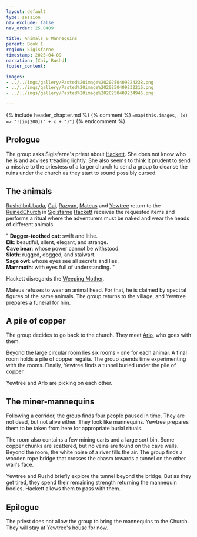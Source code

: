 ```yaml
---
layout: default
type: session
nav_exclude: false
nav_order: 25.0409

title: Animals & Mannequins
parent: Book I
region: Sigisfarne
timestamp: 2025-04-09
narration: [Cai, Rushd]
footer_content: 

images:
- ../../imgs/gallery/Pasted%20image%2020250409224238.png
- ../../imgs/gallery/Pasted%20image%2020250409232216.png
- ../../imgs/gallery/Pasted%20image%2020250409234946.png

---
```


{% include header_chapter.md %}
{% comment %}
`=map(this.images, (x) => "![im|200](" + x + ")")`
{% endcomment %}

## Prologue

The group asks Sigisfarne's priest about [Hackett](../../directory/Sigisfarne/Hackett.md).
She does not know who he is and advises treading lightly.
She also seems to think it prudent to send a missive to the priestess of a larger church to send a group to cleanse the ruins under the church as they start to sound possibly cursed.

## The animals

[RushdIbnUbada](../../directory/Sigisfarne/RushdIbnUbada.md), [Cai](../../directory/Sigisfarne/Cai.md), [Razvan](../../directory/Sigisfarne/Razvan.md), [Mateus](../../directory/Sigisfarne/Mateus.md) and [Yewtree](../../directory/Sigisfarne/Yewtree.md) return to the [RuinedChurch](../../directory/Sigisfarne/RuinedChurch.md) in [Sigisfarne](../../directory/Sigisfarne/index.md)
[Hackett](../../directory/Sigisfarne/Hackett.md) receives the requested items and performs a ritual where the adventurers must be naked and wear the heads of different animals.

"
**Dagger-toothed cat**: swift and lithe.  
**Elk**: beautiful, silent, elegant, and strange.  
**Cave bear**: whose power cannot be withstood.  
**Sloth**: rugged, dogged, and stalwart.  
**Sage owl**: whose eyes see all secrets and lies.  
**Mammoth**: with eyes full of understanding.
"

Hackett disregards the [Weeping Mother](../../directory/weepingMother/index.md).

Mateus refuses to wear an animal head.
For that, he is claimed by spectral figures of the same animals.
The group returns to the village, and Yewtree prepares a funeral for him.

## A pile of copper

The group decides to go back to the church.
They meet [Arlo](../../directory/Sigisfarne/Arlo.md), who goes with them.

Beyond the large circular room lies six rooms - one for each animal.
A final room holds a pile of copper regalia.
The group spends time experimenting with the rooms.
Finally, Yewtree finds a tunnel buried under the pile of copper.

Yewtree and Arlo are picking on each other.

## The miner-mannequins

Following a corridor, the group finds four people paused in time.
They are not dead, but not alive either.
They look like mannequins.
Yewtree prepares them to be taken from here for appropriate burial rituals.

The room also contains a few mining carts and a large sort bin.
Some copper chunks are scattered, but no veins are found on the cave walls.
Beyond the room, the white noise of a river fills the air.
The group finds a wooden rope bridge that crosses the chasm towards a tunnel on the other wall's face.

Yewtree and Rushd briefly explore the tunnel beyond the bridge.
But as they get tired, they spend their remaining strength returning the mannequin bodies.
Hackett allows them to pass with them.

## Epilogue

The priest does not allow the group to bring the mannequins to the Church.
They will stay at Yewtree's house for now.